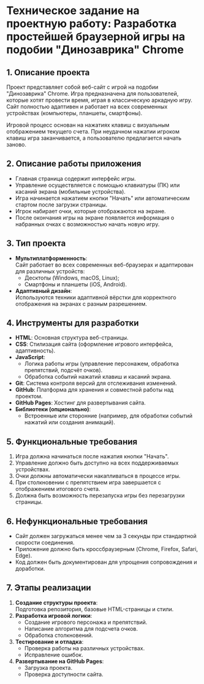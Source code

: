 # Техническое задание на проектную работу: Разработка простейшей браузерной игры на подобии "Динозаврика" Chrome

## 1. Описание проекта
Проект представляет собой веб-сайт с игрой на подобии "Динозаврика" Chrome. Игра предназначена для пользователей, которые хотят провести время, играя в классическую аркадную игру. Сайт полностью адаптивен и работает на всех современных устройствах (компьютеры, планшеты, смартфоны).

Игровой процесс основан на нажатиях клавиш с визуальным отображением текущего счета. При неудачном нажатии игроком клавиш игра заканчивается, а пользователю предлагается начать заново.

## 2. Описание работы приложения
- Главная страница содержит интерфейс игры.
- Управление осуществляется с помощью клавиатуры (ПК) или касаний экрана (мобильные устройства).
- Игра начинается нажатием кнопки "Начать" или автоматическим стартом после загрузки страницы.
- Игрок набирает очки, которые отображаются на экране.
- После окончания игры на экране появляется информация о набранных очках с возможностью начать новую игру.

## 3. Тип проекта
- **Мультиплатформенность**:  
  Сайт работает во всех современных веб-браузерах и адаптирован для различных устройств:  
  - Десктопы (Windows, macOS, Linux);  
  - Смартфоны и планшеты (iOS, Android).  
- **Адаптивный дизайн**:  
  Используются техники адаптивной вёрстки для корректного отображения на экранах с разным разрешением.  

## 4. Инструменты для разработки
- **HTML**: Основная структура веб-страницы.  
- **CSS**: Стилизация сайта (оформление игрового интерфейса, адаптивность).  
- **JavaScript**:  
  - Логика работы игры (управление персонажем, обработка препятствий, подсчёт очков).  
  - Обработка событий нажатий клавиш и касаний экрана.  
- **Git**: Система контроля версий для отслеживания изменений.  
- **GitHub**: Платформа для хранения и совместной работы над проектом.  
- **GitHub Pages**: Хостинг для развертывания сайта.  
- **Библиотеки (опционально)**:  
  - Встроенные или сторонние (например, для обработки событий нажатий или создания анимаций).  

## 5. Функциональные требования
1. Игра должна начинаться после нажатия кнопки "Начать".
2. Управление должно быть доступно на всех поддерживаемых устройствах.
3. Очки должны автоматически накапливаться в процессе игры.
4. При столкновении с препятствием игра завершается с отображением итогового счета.
5. Должна быть возможность перезапуска игры без перезагрузки страницы.

## 6. Нефункциональные требования
- Сайт должен загружаться менее чем за 3 секунды при стандартной скорости соединения.
- Приложение должно быть кроссбраузерным (Chrome, Firefox, Safari, Edge).  
- Код должен быть документирован для упрощения сопровождения и доработки.  

## 7. Этапы реализации
1. **Создание структуры проекта**:  
   Подготовка репозитория, базовые HTML-страницы и стили.  
2. **Разработка игровой логики**:  
   - Создание игрового персонажа и препятствий.
   - Написание алгоритма для подсчета очков.  
   - Обработка столкновений.
3. **Тестирование и отладка**:  
   - Проверка работы на различных устройствах.  
   - Исправление ошибок.  
4. **Развертывание на GitHub Pages**:  
   - Загрузка проекта.  
   - Проверка доступности сайта. 
